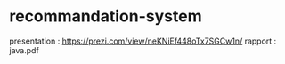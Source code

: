 # recommandation-system
presentation : https://prezi.com/view/neKNiEf448oTx7SGCw1n/
rapport : java.pdf
